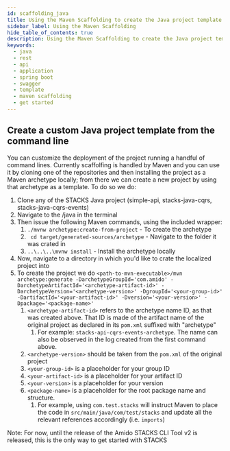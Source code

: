 ```yaml
---
id: scaffolding_java
title: Using the Maven Scaffolding to create the Java project template
sidebar_label: Using the Maven Scaffolding
hide_table_of_contents: true
description: Using the Maven Scaffolding to create the Java project template
keywords:
  - java
  - rest 
  - api
  - application
  - spring boot
  - swagger
  - template
  - maven scaffolding
  - get started
---
```


## Create a custom Java project template from the command line

You can customize the deployment of the project running a handful of command lines. Currently scaffolfing is handled by Maven and you can use it
by cloning one of the repositories and then installing the project as a Maven archetype locally; from there we can create a new project by using
that archetype as a template. To do so we do:

1. Clone any of the STACKS Java project (simple-api, stacks-java-cqrs, stacks-java-cqrs-events)
2. Navigate to the <directory you cloned the project into>/java in the terminal
3. Then issue the following Maven commands, using the included wrapper:
   1. ``./mvnw archetype:create-from-project`` - To create the archetype
   2. `` cd target/generated-sources/archetype`` - Navigate to the folder it was crated in
   3. ``..\..\..\mvnw install`` - Install the archetype locally
4. Now, navigate to a directory in which you'd like to crate the localized project into
5. To create the project we do ``<path-to-mvn-executable>/mvn archetype:generate -DarchetypeGroupId='com.amido' -DarchetypeArtifactId='<archetype-artifact-id>' -DarchetypeVersion='<archetype-version>' -DgroupId='<your-group-id>' -DartifactId='<your-artifact-id>' -Dversion='<your-version>' -Dpackage='<package-name>'``
   1. `<archetype-artifact-id>` refers to the archetype name ID, as that was created above. That ID is made of the artifact name of the original
      project as declared in its `pom.xml` suffixed with "archetype"
      1. For example: `stacks-api-cqrs-events-archetype`. The name can also be observed in the log created from the first command above.
   2. `<archetype-version>` should be taken from the `pom.xml` of the original project
   3. `<your-group-id>` is a placeholder for your group ID
   4. `<your-artifact-id>` is a placeholder for your artifact ID
   5. `<your-version>` is a placeholder for your version
   6. `<package-name>` is a placeholder for the root package name and structure. 
      1. For example, using `com.test.stacks` will instruct Maven to place the code in `src/main/java/com/test/stacks` and update all the relevant references accordingly (i.e. `imports`)


Note: For now, until the release of the Amido STACKS CLI Tool v2 is released, this is the only way to get started with STACKS
